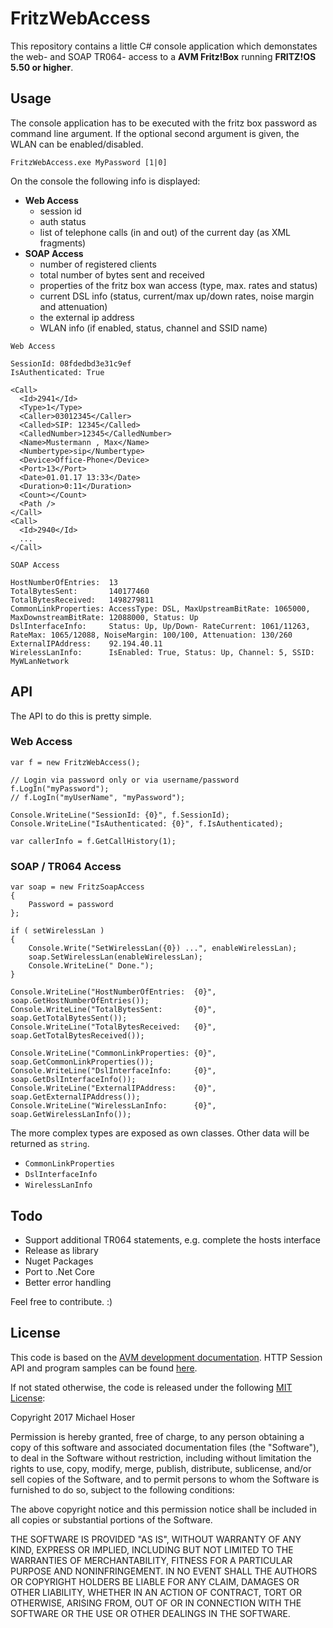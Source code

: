 # FritzWebAccess
This repository contains a little C# console application which demonstates the web- and SOAP TR064- access to a **AVM Fritz!Box** running **FRITZ!OS 5.50 or higher**.

## Usage
The console application has to be executed with the fritz box password as command line argument. If the optional second argument is given, the WLAN can be enabled/disabled.

  `FritzWebAccess.exe MyPassword [1|0]`

On the console the following info is displayed:
* **Web Access**
  * session id
  * auth status 
  * list of telephone calls (in and out) of the current day (as XML fragments)
* **SOAP Access**
  * number of registered clients
  * total number of bytes sent and received
  * properties of the fritz box wan access (type, max. rates and status)
  * current DSL info (status, current/max up/down rates, noise margin and attenuation)
  * the external ip address
  * WLAN info (if enabled, status, channel and SSID name)

```
Web Access

SessionId: 08fdedbd3e31c9ef
IsAuthenticated: True

<Call>
  <Id>2941</Id>
  <Type>1</Type>
  <Caller>03012345</Caller>
  <Called>SIP: 12345</Called>
  <CalledNumber>12345</CalledNumber>
  <Name>Mustermann , Max</Name>
  <Numbertype>sip</Numbertype>
  <Device>Office-Phone</Device>
  <Port>13</Port>
  <Date>01.01.17 13:33</Date>
  <Duration>0:11</Duration>
  <Count></Count>
  <Path />
</Call>
<Call>
  <Id>2940</Id>
  ...
</Call>

SOAP Access

HostNumberOfEntries:  13
TotalBytesSent:       140177460
TotalBytesReceived:   1498279811
CommonLinkProperties: AccessType: DSL, MaxUpstreamBitRate: 1065000, MaxDownstreamBitRate: 12088000, Status: Up
DslInterfaceInfo:     Status: Up, Up/Down- RateCurrent: 1061/11263, RateMax: 1065/12088, NoiseMargin: 100/100, Attenuation: 130/260
ExternalIPAddress:    92.194.40.11
WirelessLanInfo:      IsEnabled: True, Status: Up, Channel: 5, SSID: MyWLanNetwork
```

## API
The API to do this is pretty simple.

### Web Access

```
var f = new FritzWebAccess();

// Login via password only or via username/password
f.LogIn("myPassword");
// f.LogIn("myUserName", "myPassword");

Console.WriteLine("SessionId: {0}", f.SessionId);
Console.WriteLine("IsAuthenticated: {0}", f.IsAuthenticated);

var callerInfo = f.GetCallHistory(1);
```

### SOAP / TR064 Access

```
var soap = new FritzSoapAccess
{
    Password = password
};

if ( setWirelessLan )
{
    Console.Write("SetWirelessLan({0}) ...", enableWirelessLan);
    soap.SetWirelessLan(enableWirelessLan);
    Console.WriteLine(" Done.");
}

Console.WriteLine("HostNumberOfEntries:  {0}", soap.GetHostNumberOfEntries());
Console.WriteLine("TotalBytesSent:       {0}", soap.GetTotalBytesSent());
Console.WriteLine("TotalBytesReceived:   {0}", soap.GetTotalBytesReceived());

Console.WriteLine("CommonLinkProperties: {0}", soap.GetCommonLinkProperties());
Console.WriteLine("DslInterfaceInfo:     {0}", soap.GetDslInterfaceInfo());
Console.WriteLine("ExternalIPAddress:    {0}", soap.GetExternalIPAddress());
Console.WriteLine("WirelessLanInfo:      {0}", soap.GetWirelessLanInfo());
```

The more complex types are exposed as own classes. Other data will be returned as `string`.

* `CommonLinkProperties`
* `DslInterfaceInfo`
* `WirelessLanInfo`


## Todo

* Support additional TR064 statements, e.g. complete the hosts interface
* Release as library
* Nuget Packages
* Port to .Net Core
* Better error handling

Feel free to contribute. :)

## License
This code is based on the
[AVM development documentation](https://avm.de/service/schnittstellen/).
HTTP Session API and program samples can be found
[here](https://avm.de/fileadmin/user_upload/Global/Service/Schnittstellen/AVM_Technical_Note_-_Session_ID.pdf).

If not stated otherwise, the code is released under the following
[MIT License](https://opensource.org/licenses/MIT):

Copyright 2017 Michael Hoser

Permission is hereby granted, free of charge, to any person obtaining a copy of this software and associated documentation files (the "Software"), to deal in the Software without restriction, including without limitation the rights to use, copy, modify, merge, publish, distribute, sublicense, and/or sell copies of the Software, and to permit persons to whom the Software is furnished to do so, subject to the following conditions:

The above copyright notice and this permission notice shall be included in all copies or substantial portions of the Software.

THE SOFTWARE IS PROVIDED "AS IS", WITHOUT WARRANTY OF ANY KIND, EXPRESS OR IMPLIED, INCLUDING BUT NOT LIMITED TO THE WARRANTIES OF MERCHANTABILITY, FITNESS FOR A PARTICULAR PURPOSE AND NONINFRINGEMENT. IN NO EVENT SHALL THE AUTHORS OR COPYRIGHT HOLDERS BE LIABLE FOR ANY CLAIM, DAMAGES OR OTHER LIABILITY, WHETHER IN AN ACTION OF CONTRACT, TORT OR OTHERWISE, ARISING FROM, OUT OF OR IN CONNECTION WITH THE SOFTWARE OR THE USE OR OTHER DEALINGS IN THE SOFTWARE.
